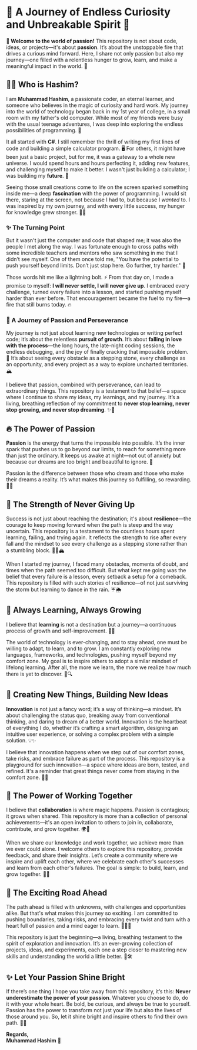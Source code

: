 # 🌟 A Journey of Endless Curiosity and Unbreakable Spirit 🌟

**🌈 Welcome to the world of passion!** This repository is not about code, ideas, or projects—it's about **passion**. It’s about the unstoppable fire that drives a curious mind forward. Here, I share not only passion but also my journey—one filled with a relentless hunger to grow, learn, and make a meaningful impact in the world. 🚀

## 🧑‍💻 Who is Hashim?

I am **Muhammad Hashim**, a passionate coder, an eternal learner, and someone who believes in the magic of curiosity and hard work. My journey into the world of technology began back in my 1st year of college, in a small room with my father's old computer. While most of my friends were busy with the usual teenage adventures, I was deep into exploring the endless possibilities of programming. 🌌

It all started with **C#**. I still remember the thrill of writing my first lines of code and building a simple calculator program. 🖥️ For others, it might have been just a basic project, but for me, it was a gateway to a whole new universe. I would spend hours and hours perfecting it, adding new features, and challenging myself to make it better. I wasn't just building a calculator; I was building my **future**. 🔮

Seeing those small creations come to life on the screen sparked something inside me—a deep **fascination** with the power of programming. I would sit there, staring at the screen, not because I had to, but because I *wanted* to. I was inspired by my own journey, and with every little success, my hunger for knowledge grew stronger. 🌱🚀

### ✨ The Turning Point

But it wasn't just the computer and code that shaped me; it was also the people I met along the way. I was fortunate enough to cross paths with some incredible teachers and mentors who saw something in me that I didn’t see myself. One of them once told me, "You have the potential to push yourself beyond limits. Don’t just stop here. Go further, try harder." 🌠

Those words hit me like a lightning bolt. ⚡ From that day on, I made a promise to myself: **I will never settle, I will never give up**. I embraced every challenge, turned every failure into a lesson, and started pushing myself harder than ever before. That encouragement became the fuel to my fire—a fire that still burns today. 🔥

### 🌻 A Journey of Passion and Perseverance

My journey is not just about learning new technologies or writing perfect code; it’s about the relentless **pursuit of growth**. It’s about **falling in love with the process**—the long hours, the late-night coding sessions, the endless debugging, and the joy of finally cracking that impossible problem. 🧩 It’s about seeing every obstacle as a stepping stone, every challenge as an opportunity, and every project as a way to explore uncharted territories. 🏔️

I believe that passion, combined with perseverance, can lead to extraordinary things. This repository is a testament to that belief—a space where I continue to share my ideas, my learnings, and my journey. It’s a living, breathing reflection of my commitment to **never stop learning, never stop growing, and never stop dreaming**. ✨🌠

## 🔥 The Power of Passion

**Passion** is the energy that turns the impossible into possible. It’s the inner spark that pushes us to go beyond our limits, to reach for something more than just the ordinary. It keeps us awake at night—not out of anxiety but because our dreams are too bright and beautiful to ignore. 🌌

Passion is the difference between those who dream and those who make their dreams a reality. It’s what makes this journey so fulfilling, so rewarding. 🌺💡

## 💪 The Strength of Never Giving Up

Success is not just about reaching the destination; it's about **resilience**—the courage to keep moving forward when the path is steep and the way uncertain. This repository is a testament to the countless hours spent learning, failing, and trying again. It reflects the strength to rise after every fall and the mindset to see every challenge as a stepping stone rather than a stumbling block. 🏋️‍♂️🏔️

When I started my journey, I faced many obstacles, moments of doubt, and times when the path seemed too difficult. But what kept me going was the belief that every failure is a lesson, every setback a setup for a comeback. This repository is filled with such stories of resilience—of not just surviving the storm but learning to dance in the rain. ☔🌦️

## 🌱 Always Learning, Always Growing

I believe that **learning** is not a destination but a journey—a continuous process of growth and self-improvement.  📘🌿

The world of technology is ever-changing, and to stay ahead, one must be willing to adapt, to learn, and to grow. I am constantly exploring new languages, frameworks, and technologies, pushing myself beyond my comfort zone. My goal is to inspire others to adopt a similar mindset of lifelong learning. After all, the more we learn, the more we realize how much there is yet to discover. 🚀🔍

## 🚀 Creating New Things, Building New Ideas

**Innovation** is not just a fancy word; it’s a way of thinking—a mindset. It’s about challenging the status quo, breaking away from conventional thinking, and daring to dream of a better world. Innovation is the heartbeat of everything I do, whether it’s crafting a smart algorithm, designing an intuitive user experience, or solving a complex problem with a simple solution. 💡✨

I believe that innovation happens when we step out of our comfort zones, take risks, and embrace failure as part of the process. This repository is a playground for such innovation—a space where ideas are born, tested, and refined. It's a reminder that great things never come from staying in the comfort zone. 🚧🚀

## 🤝 The Power of Working Together

I believe that **collaboration** is where magic happens. Passion is contagious; it grows when shared. This repository is more than a collection of personal achievements—it's an open invitation to others to join in, collaborate, contribute, and grow together. 🌍🤗

When we share our knowledge and work together, we achieve more than we ever could alone. I welcome others to explore this repository, provide feedback, and share their insights. Let’s create a community where we inspire and uplift each other, where we celebrate each other's successes and learn from each other's failures. The goal is simple: to build, learn, and grow together. 🤝💪

## 🌟 The Exciting Road Ahead

The path ahead is filled with unknowns, with challenges and opportunities alike. But that's what makes this journey so exciting. I am committed to pushing boundaries, taking risks, and embracing every twist and turn with a heart full of passion and a mind eager to learn. 🚴‍♂️💖

This repository is just the beginning—a living, breathing testament to the spirit of exploration and innovation. It’s an ever-growing collection of projects, ideas, and experiments, each one a step closer to mastering new skills and understanding the world a little better. 🌠🛠️

## ✨ Let Your Passion Shine Bright

If there’s one thing I hope you take away from this repository, it’s this: **Never underestimate the power of your passion**. Whatever you choose to do, do it with your whole heart. Be bold, be curious, and always be true to yourself. Passion has the power to transform not just your life but also the lives of those around you. So, let it shine bright and inspire others to find their own path. 🌈💖

**Regards,**  
**Muhammad Hashim** 🌟
